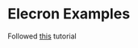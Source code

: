 # Elecron Examples

Followed [this](https://www.electronjs.org/docs/latest/tutorial/quick-start) tutorial
